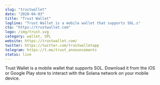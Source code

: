 ```yaml
---
slug: "trustwallet"
date: "2020-04-03"
title: "Trust Wallet"
logline: "Trust Wallet is a mobile wallet that supports SOL.s"
cta: "https://trustwallet.com"
logo: /img/trust.svg
category: wallet, SPL
website: https://trustwallet.com/
twitter: https://twitter.com/trustwalletapp
telegram: https://t.me/trust_announcements
status: live
---
```


Trust Wallet is a mobile wallet that supports SOL. Download it from the iOS or Google Play store to interact with the Solana network on your mobile device.
